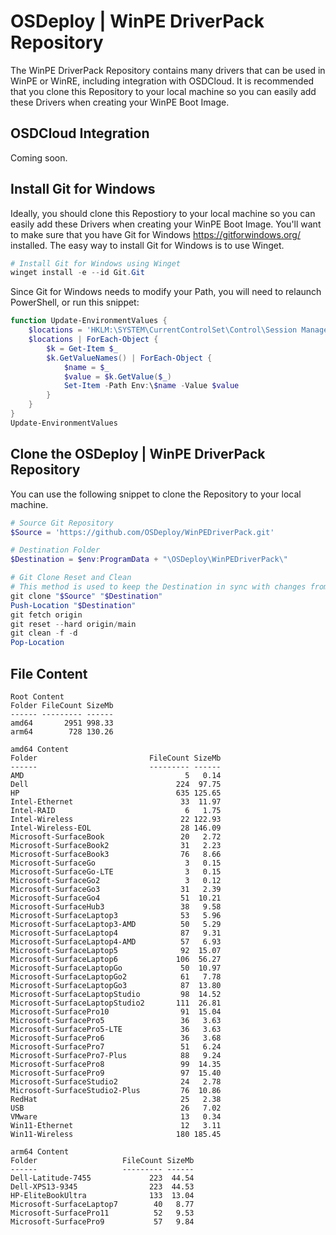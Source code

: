 # OSDeploy | WinPE DriverPack Repository
The WinPE DriverPack Repository contains many drivers that can be used in WinPE or WinRE, including integration with OSDCloud.  It is recommended that you clone this Repository to your local machine so you can easily add these Drivers when creating your WinPE Boot Image.

## OSDCloud Integration
Coming soon.

## Install Git for Windows
Ideally, you should clone this Repostiory to your local machine so you can easily add these Drivers when creating your WinPE Boot Image.  You'll want to make sure that you have Git for Windows https://gitforwindows.org/ installed.  The easy way to install Git for Windows is to use Winget.

```powershell
# Install Git for Windows using Winget
winget install -e --id Git.Git
```

Since Git for Windows needs to modify your Path, you will need to relaunch PowerShell, or run this snippet:

```powershell
function Update-EnvironmentValues {
    $locations = 'HKLM:\SYSTEM\CurrentControlSet\Control\Session Manager\Environment','HKCU:\Environment'
    $locations | ForEach-Object {   
        $k = Get-Item $_
        $k.GetValueNames() | ForEach-Object {
            $name = $_
            $value = $k.GetValue($_)
            Set-Item -Path Env:\$name -Value $value
        }
    }
}
Update-EnvironmentValues
```

## Clone the OSDeploy | WinPE DriverPack Repository
You can use the following snippet to clone the Repository to your local machine.  

```powershell
# Source Git Repository
$Source = 'https://github.com/OSDeploy/WinPEDriverPack.git'

# Destination Folder
$Destination = $env:ProgramData + "\OSDeploy\WinPEDriverPack\"

# Git Clone Reset and Clean
# This method is used to keep the Destination in sync with changes from the Source
git clone "$Source" "$Destination"
Push-Location "$Destination"
git fetch origin
git reset --hard origin/main
git clean -f -d
Pop-Location
```

## File Content

```
Root Content
Folder FileCount SizeMb
------ --------- ------
amd64       2951 998.33
arm64        728 130.26

amd64 Content
Folder                         FileCount SizeMb
------                         --------- ------
AMD                                    5   0.14
Dell                                 224  97.75
HP                                   635 125.65
Intel-Ethernet                        33  11.97
Intel-RAID                             6   1.75
Intel-Wireless                        22 122.93
Intel-Wireless-EOL                    28 146.09
Microsoft-SurfaceBook                 20   2.72
Microsoft-SurfaceBook2                31   2.23
Microsoft-SurfaceBook3                76   8.66
Microsoft-SurfaceGo                    3   0.15
Microsoft-SurfaceGo-LTE                3   0.15
Microsoft-SurfaceGo2                   3   0.12
Microsoft-SurfaceGo3                  31   2.39
Microsoft-SurfaceGo4                  51  10.21
Microsoft-SurfaceHub3                 38   9.58
Microsoft-SurfaceLaptop3              53   5.96
Microsoft-SurfaceLaptop3-AMD          50   5.29
Microsoft-SurfaceLaptop4              87   9.31
Microsoft-SurfaceLaptop4-AMD          57   6.93
Microsoft-SurfaceLaptop5              92  15.07
Microsoft-SurfaceLaptop6             106  56.27
Microsoft-SurfaceLaptopGo             50  10.97
Microsoft-SurfaceLaptopGo2            61   7.78
Microsoft-SurfaceLaptopGo3            87  13.80
Microsoft-SurfaceLaptopStudio         98  14.52
Microsoft-SurfaceLaptopStudio2       111  26.81
Microsoft-SurfacePro10                91  15.04
Microsoft-SurfacePro5                 36   3.63
Microsoft-SurfacePro5-LTE             36   3.63
Microsoft-SurfacePro6                 36   3.68
Microsoft-SurfacePro7                 51   6.24
Microsoft-SurfacePro7-Plus            88   9.24
Microsoft-SurfacePro8                 99  14.35
Microsoft-SurfacePro9                 97  15.40
Microsoft-SurfaceStudio2              24   2.78
Microsoft-SurfaceStudio2-Plus         76  10.86
RedHat                                25   2.38
USB                                   26   7.02
VMware                                13   0.34
Win11-Ethernet                        12   3.11
Win11-Wireless                       180 185.45

arm64 Content
Folder                   FileCount SizeMb
------                   --------- ------
Dell-Latitude-7455             223  44.54
Dell-XPS13-9345                223  44.53
HP-EliteBookUltra              133  13.04
Microsoft-SurfaceLaptop7        40   8.77
Microsoft-SurfacePro11          52   9.53
Microsoft-SurfacePro9           57   9.84
```